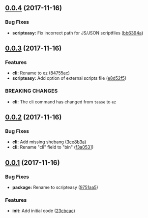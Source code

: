 <a name="0.0.4"></a>
## [0.0.4](https://github.com/Aldlevine/scripteasy/compare/v0.0.3...v0.0.4) (2017-11-16)


### Bug Fixes

* **scripteasy:** Fix incorrect path for JS/JSON scriptfiles ([bb6394a](https://github.com/Aldlevine/scripteasy/commit/bb6394a))



<a name="0.0.3"></a>
## [0.0.3](https://github.com/Aldlevine/scripteasy/compare/v0.0.2...v0.0.3) (2017-11-16)


### Features

* **cli:** Rename to ez ([84755ac](https://github.com/Aldlevine/scripteasy/commit/84755ac))
* **scripteasy:** Add option of external scripts file ([e8d52f5](https://github.com/Aldlevine/scripteasy/commit/e8d52f5))


### BREAKING CHANGES

* **cli:** The cli command has changed from `tease` to `ez`



<a name="0.0.2"></a>
## [0.0.2](https://github.com/Aldlevine/scripteasy/compare/v0.0.1...v0.0.2) (2017-11-16)


### Bug Fixes

* **cli:** Add missing shebang ([3ce8b3a](https://github.com/Aldlevine/scripteasy/commit/3ce8b3a))
* **cli:** Rename "cli" field to "bin" ([f3a0531](https://github.com/Aldlevine/scripteasy/commit/f3a0531))



<a name="0.0.1"></a>
## [0.0.1](https://github.com/Aldlevine/scripteasy/compare/23cbcac...v0.0.1) (2017-11-16)


### Bug Fixes

* **package:** Rename to scripteasy ([9751aa5](https://github.com/Aldlevine/scripteasy/commit/9751aa5))


### Features

* **init:** Add initial code ([23cbcac](https://github.com/Aldlevine/scripteasy/commit/23cbcac))



